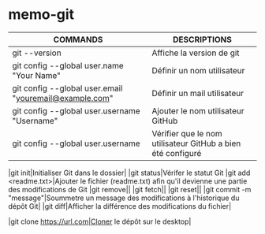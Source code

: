 # memo-git

| COMMANDS | DESCRIPTIONS |
|----------|--------------|
|git --version|Affiche la version de git|
|git config --global user.name "Your Name"|Définir un nom utilisateur|
|git config --global user.email "youremail@example.com"|Définir un mail utilisateur|
|git config --global user.username "Username"|Ajouter le nom utilisateur GitHub|
|git config --global user.username|Vérifier que le nom utilisateur GitHub a bien été configuré|

|git init|Initialiser Git dans le dossier|
|git status|Vérifer le statut Git
|git add <readme.txt>|Ajouter le fichier (readme.txt) afin qu'il devienne une partie des modifications de Git
|git remove||
|git fetch||
|git reset||
|git commit -m "message"|Soummetre un message des modifications à l'historique du dépôt Git|
|git diff|Afficher la différence des modifications du fichier|

|git clone https://url.com|Cloner le dépôt sur le desktop|
